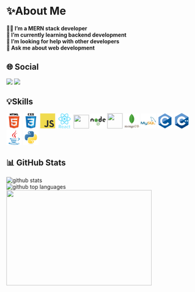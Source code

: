 <!DOCTYPE html>
<html lang="en">

<head>
    <meta charset="UTF-8">
    <meta name="viewport" content="width=device-width, initial-scale=1.0">
</head>

<body>
<!--     Cover photo -->
    <img src="">
    <h1>✨About Me</h1>
    <b>👨‍💻 I’m a MERN stack developer</b><br>
    <b>🌱 I’m currently learning backend development</b><br>
    <b>🤝 I’m looking for help with other developers</b><br>
    <b>💬 Ask me about web development</b><br>
    <h2>🌐 Social</h2>
    <!-- Linkdin -->
    <a href="in/mohan-mal-5b8005287"><img
            src="https://camo.githubusercontent.com/bbd5a3be2124528ab2064d49356ed845b5f9a05fc79c603e25c76c6601e28b67/68747470733a2f2f696d672e736869656c64732e696f2f62616467652f4c696e6b6564496e2d2532333030373742352e7376673f6c6f676f3d6c696e6b6564696e266c6f676f436f6c6f723d7768697465"></a>
    <!-- Facebook -->
    <a href="https://www.facebook.com/mohan.mal.1048?mibextid=ZbWKwL"><img
            src="https://camo.githubusercontent.com/46e665d1f79a322cd3171a8e9767ee983b7c793539587a30e7d5e08de24a7f7c/68747470733a2f2f696d672e736869656c64732e696f2f62616467652f46616365626f6f6b2d2532333138373746322e7376673f6c6f676f3d46616365626f6f6b266c6f676f436f6c6f723d7768697465"></a><br>
    <h2>💡Skills</h2>
    <p dir="auto">
        <!-- HTML -->
        <img src="https://raw.githubusercontent.com/devicons/devicon/master/icons/html5/html5-original-wordmark.svg"
            height="40" width="40" style="max-width: 100%;">
        <!-- CSS -->
        <img src="https://raw.githubusercontent.com/devicons/devicon/master/icons/css3/css3-original-wordmark.svg"
            height="40" width="40" style="max-width: 100%;">
        <!-- JS -->
        <img src="https://raw.githubusercontent.com/devicons/devicon/master/icons/javascript/javascript-original.svg"
            height="40" width="40" style="max-width: 100%;">
        <!-- React -->
        <img src="https://raw.githubusercontent.com/devicons/devicon/master/icons/react/react-original-wordmark.svg"
            height="40" width="40" style="max-width: 100%;">
        <!-- Bootstrap -->
        <img src="https://upload.wikimedia.org/wikipedia/commons/b/b2/Bootstrap_logo.svg" height="36" width="40"
            style="max-width: 100%;">
        <!-- NodeJS -->
        <img src="https://raw.githubusercontent.com/devicons/devicon/master/icons/nodejs/nodejs-original-wordmark.svg"
            height="40" width="40" style="max-width: 100%;">
        <!-- ExpressJS -->
        <img src="https://ajeetchaulagain.com/static/7cb4af597964b0911fe71cb2f8148d64/87351/express-js.png"
            height="40" width="40" style="max-width: 100%;">
        <!-- MongoDB -->
        <img src="https://raw.githubusercontent.com/devicons/devicon/master/icons/mongodb/mongodb-original-wordmark.svg"
            height="40" width="40" style="max-width: 100%;">
        <!-- SQL -->
        <img src="https://raw.githubusercontent.com/devicons/devicon/master/icons/mysql/mysql-original-wordmark.svg"
            height="40" width="40" style="max-width: 100%;">
        <!-- C -->
        <img src="https://raw.githubusercontent.com/devicons/devicon/master/icons/c/c-original.svg" height="40"
            width="40" style="max-width: 100%;">
        <!-- C++ -->
        <img src="https://raw.githubusercontent.com/devicons/devicon/master/icons/cplusplus/cplusplus-original.svg"
            height="40" width="40" style="max-width: 100%;">
        <!-- Java -->
        <img src="https://raw.githubusercontent.com/devicons/devicon/master/icons/java/java-original.svg" height="40"
            width="40" style="max-width: 100%;">
        <!-- Python -->
        <img src="https://raw.githubusercontent.com/devicons/devicon/master/icons/python/python-original.svg"
            height="40" width="40" style="max-width: 100%;">
        <br>
    </p>
    <h2>📊 GitHub Stats</h2>
    <img class="output"
        src="https://github-readme-stats.vercel.app/api?username=mohanmal553&amp;theme=vue-dark&amp;show_icons=true&amp;hide_border=true&amp;count_private=true"
        alt="github stats">
    <br>
    <img class="output"
        src="https://github-readme-stats.vercel.app/api/top-langs/?username=mohanmal553&amp;theme=vue-dark&amp;show_icons=true&amp;hide_border=true&amp;layout=compact"
        alt="github top languages">
    <!-- Live Image -->
    <img src="https://user-images.githubusercontent.com/55389276/140866485-8fb1c876-9a8f-4d6a-98dc-08c4981eaf70.gif"
        height="250" width="380" align="center">
</html>
